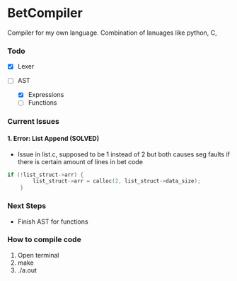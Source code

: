 # BetCompiler
Compiler for my own language. Combination of lanuages like python, C,

### Todo
- [x] Lexer

- [ ] AST
  - [x] Expressions
  - [ ] Functions

### Current Issues

#### 1. Error: List Append (SOLVED)
- Issue in list.c, supposed to be 1 instead of 2 but both causes seg faults if there is certain amount of lines in bet code

```c
if (!list_struct->arr) {
        list_struct->arr = calloc(2, list_struct->data_size);
    }
```

### Next Steps
- Finish AST for functions


### How to compile code

1. Open terminal
2. make
3. ./a.out <bet file name>
